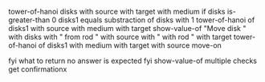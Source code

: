 tower-of-hanoi disks with source with target with medium
if disks is-greater-than 0
disks1 equals substraction of disks with 1
tower-of-hanoi of disks1 with source with medium with target
show-value-of "Move disk " with disks with " from rod " with source with " with rod " with target 
tower-of-hanoi of disks1 with medium with target with source
move-on

fyi what to return no answer is expected
fyi show-value-of multiple checks get confirmationx